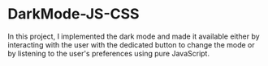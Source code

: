 # DarkMode-JS-CSS

 In this project, I implemented the dark mode and made it available either by interacting with the user with the dedicated button to change the mode or by listening to the user's preferences using pure JavaScript.

